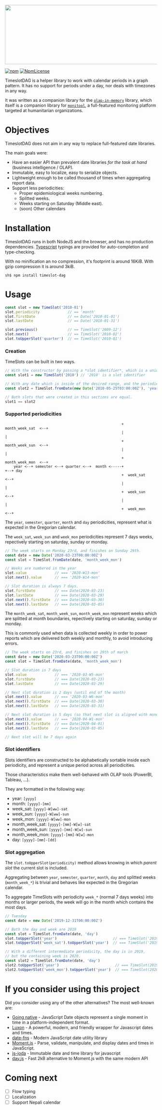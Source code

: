 <p align="center">
  <img width="898" height="196" src="https://raw.githubusercontent.com/romain-gilliotte/timeslot.js/master/assets/logo.png">
</p>

[![npm](https://img.shields.io/npm/dt/timeslot-dag.svg)](https://www.npmjs.com/package/timeslot-dag)
[![NpmLicense](https://img.shields.io/npm/l/timeslot-dag.svg)](https://www.npmjs.com/package/timeslot-dag)

TimeslotDAG is a helper library to work with calendar periods in a graph pattern. It has no support for periods under a day, nor deals with timezones in any way.

It was written as a companion library for the [`olap-in-memory`](https://github.com/romain-gilliotte/olap-in-memory) library, which itself is a companion library for [`monitool`](https://github.com/medecins-du-monde/monitool), a full-featured monitoring platform targeted at humanitarian organizations.


# Objectives

TimeslotDAG does not aim in any way to replace full-featured date libraries.

The main goals were:

- Have an easier API than prevalent date libraries *for the task at hand* (business intelligence / OLAP).
- Immutable, easy to localize, easy to serialize objects.
- Lightweight enough to be called thousand of times when aggregating report data.
- Support less periodicities:
    - Proper epidemiological weeks numbering.
    - Splitted weeks.
    - Weeks starting on Saturday (Middle east).
    - (soon) Other calendars


# Installation

TimeslotDAG runs in both NodeJS and the browser, and has no production dependencies. [Typescript](https://www.typescriptlang.org/) typings are provided for auto-completion and type-checking.

With no minification an no compression, it's footprint is around 16KiB. With gzip compression it is around 3kiB.

```console
sh$ npm install timeslot-dag
```

# Usage

```javascript
const slot = new TimeSlot('2010-01')
slot.periodicity             // == 'month'
slot.firstDate               // == Date('2010-01-01')
slot.lastDate                // == Date('2010-01-31')

slot.previous()              // == TimeSlot('2009-12')
slot.next()                  // == TimeSlot('2010-02')
slot.toUpperSlot('quarter')  // == TimeSlot('2010-Q1')
```

### Creation

TimeSlots can be built in two ways.


```javascript
// With the constructor by passing a *slot identifier*, which is a unique string representing any given slot.
const slot1 = new TimeSlot('2010') // '2010' is a slot identifier

// With any date which is inside of the desired range, and the periodicity name
const slot2 = TimeSlot.fromDate(new Date('2010-05-25T03:00:00Z'), 'year')

// Both slots that were created in this sections are equal.
slot1 == slot2
```
### Supported periodicities

```
                                                      +  month_week_sat  <--+
                                                      |                     |
                                                      +  month_week_sun  <--+
                                                      |                     |
                                                      +  month_week_mon  <--+
    year <--+ semester <--+ quarter <--+  month <-----+                     +--+ day
                                                      +  week_sat        <--+
                                                      |                     |
                                                      +  week_sun        <--+
                                                      |                     |
                                                      +  week_mon        <--+
```

The `year`, `semester`, `quarter`, `month` and `day` periodicities, represent what is expected in the Gregorian calendar.

The `week_sat`, `week_sun` and `week_mon` periodicities represent 7 days weeks, repectively starting on saturday, sunday or monday.

```javascript
// The week starts on Monday 23rd, and finishes on Sunday 29th.
const date = new Date('2020-03-23T00:00:00Z')
const slot = TimeSlot.fromDate(date, 'month_week_mon')

// Weeks are numbered in the year
slot.value             // === '2020-W13-mon'
slot.next().value      // === '2020-W14-mon'

// Slot duration is always 7 days.
slot.firstDate         // === Date(2020-03-23)
slot.lastDate          // === Date(2020-03-29)
slot.next().firstDate  // === Date(2020-03-30)
slot.next().lastDate   // === Date(2020-03-05)
```

The `month_week_sat`, `month_week_sun`, `month_week_mon` represent weeks which are splitted at month boundaries, repectively starting on saturday, sunday or monday.

This is commonly used when data is collected weekly in order to power reports which are delivered both weekly and monthly, to avoid introducing errors.

```javascript
// The week starts on 23rd, and finishes on 29th of march
const date = new Date('2020-03-23T00:00:00Z')
const slot = TimeSlot.fromDate(date, 'month_week_mon')

// Slot duration is 7 days
slot.value             // === '2020-03-W5-mon'
slot.firstDate         // === Date(2020-03-23)
slot.lastDate          // === Date(2020-03-29)

// Next slot duration is 2 days (until end of the month) 
slot.next().value      // === '2020-03-W6-mon'
slot.next().firstDate  // === Date(2020-03-30)
slot.next().lastDate   // === Date(2020-03-31)

// Next slot duration is 5 days (so that next slot is aligned with monday)
slot.next().value      // === '2020-04-W1-mon'
slot.next().firstDate  // === Date(2020-04-01)
slot.next().lastDate   // === Date(2020-03-05)

// Next slot will be 7 days again
```

### Slot identifiers

Slots identifiers are constructed to be alphabetically sortable inside each periodicity, and represent a unique period across all periodicities.

Those characteristics make them well-behaved with OLAP tools (PowerBI, Tableau, ...).

They are formatted in the following way:
- year: `[yyyy]`
- month: `[yyyy]-[mm]`
- week_sat: `[yyyy]-W[ww]-sat`
- week_sun: `[yyyy]-W[ww]-sun`
- week_mon: `[yyyy]-W[ww]-mon`
- month_week_sat: `[yyyy]-[mm]-W[w]-sat`
- month_week_sun: `[yyyy]-[mm]-W[w]-sun`
- month_week_mon: `[yyyy]-[mm]-W[w]-mon`
- day: `[yyyy]-[mm]-[dd]`

### Slot aggregation

The `slot.toUpperSlot(periodicity)` method allows knowing in which *parent slot* the current slot is included.

Aggregating between `year`, `semester`, `quarter`, `month`, `day` and splitted weeks (`month_week_*`) is trivial and behaves like expected in the Gregorian calendar.

To aggregate TimeSlots with periodicity `week_*` (normal 7 days weeks) into months or larger periods, the week will go in the month which contains the most days.

```javascript
// Tuesday
const date = new Date('2019-12-31T00:00:00Z')

// Both the day and week are 2019
const slot = TimeSlot.fromDate(date, 'day')
slot.toUpperSlot('year')                          // === TimeSlot('2019')
slot.toUpperSlot('week_sat').toUpperSlot('year')  // === TimeSlot('2019')

// With a different intermediate periodicity, the day is in 2019,
// but the containing week is 2020.
const slot2 = TimeSlot.fromDate(date, 'day')
slot2.toUpperSlot('year')                          // === TimeSlot(2019)
slot2.toUpperSlot('week_mon').toUpperSlot('year')  // === TimeSlot(2020)
```

# If you consider using this project

Did you consider using any of the other alternatives? The most well-known are:

- [Going native](https://developer.mozilla.org/en-US/docs/Web/JavaScript/Reference/Global_Objects/Date) - JavaScript Date objects represent a single moment in time in a platform-independent format.
- [Luxon](https://moment.github.io/luxon/) - A powerful, modern, and friendly wrapper for Javascript dates and times.
- [date-fns](https://date-fns.org/) - Modern JavaScript date utility library
- [Moment.js](https://momentjs.com/) - Parse, validate, manipulate, and display dates and times in JavaScript.
- [js-joda](https://js-joda.github.io/js-joda/) - Immutable date and time library for javascript
- [day.js](https://github.com/iamkun/dayjs) - Fast 2kB alternative to Moment.js with the same modern API


# Coming next

- [ ] Flow typing
- [ ] Localization
- [ ] Support Nepali calendar